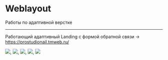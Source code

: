 # Weblayout
Работы по адаптивной верстке
____

Работающий адаптивный Landing с формой обратной связи -> https://prostudionail.tmweb.ru/

<img src="https://i.yapx.ru/WHo82.jpg">,
<img src="https://i.yapx.ru/WHo8v.jpg">,
<img src="https://i.yapx.ru/WHo8w.jpg">,
<img src="https://i.yapx.ru/WHo8y.jpg">,
<img src="https://i.yapx.ru/WHo81.jpg">
